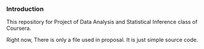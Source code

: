 ### Introduction

This repository for Project of Data Analysis and Statistical Inference class of Coursera.

Right now, There is only a file used in proposal. It is just simple source code.
